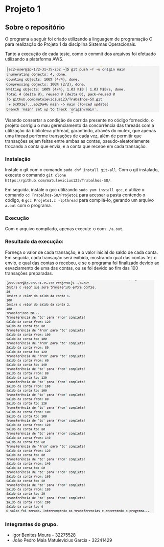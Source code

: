 # Projeto 1

## Sobre o repositório
O programa a seguir foi criado utilizando a linguagem de programação C para realização do Projeto 1 da disciplina Sistemas Operacionais. 

Tanto a execução de cada teste, como o commit dos arquivos foi efetuado utilizando a plataforma AWS. 

![alt](/Projeto1/assets/add.png)


Visando consertar a condição de corrida presente no código fornecido, o projeto corrigiu o mau gerenciamento da concorrência das threads com a utilização da biblioteca pthread, garantindo, através do mutex, 
que apenas uma thread performe transações de cada vez, além de permitir que transações sejam feitas entre ambas as contas, pseudo-aleatoriamente trocando a conta que envia, e a conta que recebe em cada transação.

### Instalação
Instale o git com o comando `sudo dnf install git-all`. Com o git instalado, execute o comando `git clone https://github.com/matulevicius123/Trabalhos-SO/`.


Em seguida, instale o gcc utilizando `sudo yum install gcc`, e utilize o comando `cd Trabalhos-SO/Projeto1` para acessar a pasta contendo o código, e `gcc Projeto1.c -lpthread` para compilá-lo, gerando 
um arquivo `a.out` com o programa.


### Execução
Com o arquivo compilado, apenas execute-o com `./a.out`.

### Resultado da execução:

Forneça o valor de cada transação, e o valor inicial do saldo de cada conta. Em seguida, cada transação será exibida, mostrando qual das contas fez o envio, e qual das contas o recebeu, e se o programa
foi finalizado devido ao esvaziamento de uma das contas, ou se foi devido ao fim das 100 transações preparadas.

![alt](/Projeto1/assets/exec.png)

### Integrantes do grupo.
- Igor Benites Moura - 32275528
- João Pedro Maia Matulevicius Garcia - 32241429
